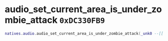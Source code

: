 # audio_set_current_area_is_under_zombie_attack `0xDC330FB9`

```lua
natives.audio.audio_set_current_area_is_under_zombie_attack(_unk0 --[[ number ]])
```